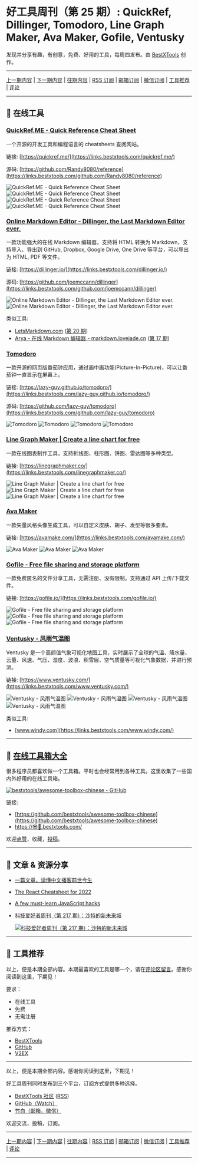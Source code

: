 # 好工具周刊（第 25 期）: QuickRef, Dillinger, Tomodoro, Line Graph Maker, Ava Maker, Gofile, Ventusky

发现并分享有趣，有创意，免费、好用的工具，每周四发布。由 [BestXTools](https://www.bestxtools.com/) 创作。

---

[上一期内容](https://github.com/bestxtools/weekly-cn/blob/main/docs/issue-24.md) | [下一期内容](https://github.com/bestxtools/weekly-cn/blob/main/docs/issue-26.md) | [往期内容](https://github.com/bestxtools/weekly-cn) | [RSS 订阅](https://discuss-cn.bestxtools.com/t/weekly) | [邮箱订阅](https://bestxtools.zhubai.love/?subscribe=1) | [微信订阅](https://discuss-cn.bestxtools.com/d/5/2) | [工具推荐](https://discuss-cn.bestxtools.com/d/8) | [评论](https://discuss-cn.bestxtools.com/d/65/3)

---

## 🌈 在线工具

### [QuickRef.ME - Quick Reference Cheat Sheet](https://links.bestxtools.com/quickref.me/)

一个开源的开发工具和编程语言的 cheatsheets 查阅网站。

链接: [https://quickref.me/](https://links.bestxtools.com/quickref.me/)

源码: [https://github.com/Randy8080/reference](https://links.bestxtools.com/github.com/Randy8080/reference)

![QuickRef.ME - Quick Reference Cheat Sheet](https://raw.githubusercontent.com/bestxtools/weekly-cn/main/images/2022-08-10-17-07-01.png)
![QuickRef.ME - Quick Reference Cheat Sheet](https://raw.githubusercontent.com/bestxtools/weekly-cn/main/images/2022-08-10-17-07-02.png)
![QuickRef.ME - Quick Reference Cheat Sheet](https://raw.githubusercontent.com/bestxtools/weekly-cn/main/images/2022-08-10-17-07-03.png)
![QuickRef.ME - Quick Reference Cheat Sheet](https://raw.githubusercontent.com/bestxtools/weekly-cn/main/images/2022-08-10-17-07-04.png)

### [Online Markdown Editor - Dillinger, the Last Markdown Editor ever.](https://links.bestxtools.com/dillinger.io/)

一款功能强大的在线 Markdown 编辑器。支持将 HTML 转换为 Markdown，支持导入、导出到 GitHub, Dropbox, Google Drive, One Drive 等平台，可以导出为 HTML, PDF 等文件。

链接: [https://dillinger.io/](https://links.bestxtools.com/dillinger.io/)

源码: [https://github.com/joemccann/dillinger](https://links.bestxtools.com/github.com/joemccann/dillinger)

![Online Markdown Editor - Dillinger, the Last Markdown Editor ever.](https://raw.githubusercontent.com/bestxtools/weekly-cn/main/images/2022-08-10-18-03-01.png)
![Online Markdown Editor - Dillinger, the Last Markdown Editor ever.](https://raw.githubusercontent.com/bestxtools/weekly-cn/main/images/2022-08-10-18-03-02.png)

类似工具:

- [LetsMarkdown.com](https://links.bestxtools.com/letsmarkdown.com/) ([第 20 期](https://discuss-cn.bestxtools.com/d/57))
- [Arya - 在线 Markdown 编辑器 - markdown.lovejade.cn](https://links.bestxtools.com/markdown.lovejade.cn/) ([第 17 期](https://discuss-cn.bestxtools.com/d/43))

### [Tomodoro](https://links.bestxtools.com/lazy-guy.github.io/tomodoro/)

一款开源的网页版番茄钟应用，通过画中画功能(Picture-In-Picture)，可以让番茄钟一直显示在屏幕上。

链接: [https://lazy-guy.github.io/tomodoro/](https://links.bestxtools.com/lazy-guy.github.io/tomodoro/)

源码: [https://github.com/lazy-guy/tomodoro](https://links.bestxtools.com/github.com/lazy-guy/tomodoro)

![Tomodoro](https://raw.githubusercontent.com/bestxtools/weekly-cn/main/images/2022-08-10-16-47-01.png)
![Tomodoro](https://raw.githubusercontent.com/bestxtools/weekly-cn/main/images/2022-08-10-16-47-03.png)
![Tomodoro](https://raw.githubusercontent.com/bestxtools/weekly-cn/main/images/2022-08-10-16-47-02.png)
![Tomodoro](https://raw.githubusercontent.com/bestxtools/weekly-cn/main/images/2022-08-10-16-47-04.png)

### [Line Graph Maker | Create a line chart for free](https://links.bestxtools.com/linegraphmaker.co/)

一款在线图表制作工具，支持折线图、柱形图、饼图、雷达图等多种类型。

链接: [https://linegraphmaker.co/](https://links.bestxtools.com/linegraphmaker.co/)

![Line Graph Maker | Create a line chart for free](https://raw.githubusercontent.com/bestxtools/weekly-cn/main/images/2022-08-10-16-36-01.png)
![Line Graph Maker | Create a line chart for free](https://raw.githubusercontent.com/bestxtools/weekly-cn/main/images/2022-08-10-16-36-02.png)
![Line Graph Maker | Create a line chart for free](https://raw.githubusercontent.com/bestxtools/weekly-cn/main/images/2022-08-10-16-36-03.png)

### [Ava Maker](https://links.bestxtools.com/avamake.com/)

一款矢量风格头像生成工具，可以自定义皮肤、胡子、发型等很多要素。

链接: [https://avamake.com/](https://links.bestxtools.com/avamake.com/)

![Ava Maker](https://raw.githubusercontent.com/bestxtools/weekly-cn/main/images/2022-08-10-17-26-01.png)
![Ava Maker](https://raw.githubusercontent.com/bestxtools/weekly-cn/main/images/2022-08-10-17-26-02.png)
![Ava Maker](https://raw.githubusercontent.com/bestxtools/weekly-cn/main/images/2022-08-10-17-26-03.png)

### [Gofile - Free file sharing and storage platform](https://links.bestxtools.com/gofile.io/)

一款免费匿名的文件分享工具，无需注册、没有限制。支持通过 API 上传/下载文件。

链接: [https://gofile.io/](https://links.bestxtools.com/gofile.io/)

![Gofile - Free file sharing and storage platform](https://raw.githubusercontent.com/bestxtools/weekly-cn/main/images/2022-08-10-22-40-01.png)
![Gofile - Free file sharing and storage platform](https://raw.githubusercontent.com/bestxtools/weekly-cn/main/images/2022-08-10-22-40-02.png)
![Gofile - Free file sharing and storage platform](https://raw.githubusercontent.com/bestxtools/weekly-cn/main/images/2022-08-10-22-40-03.png)

### [Ventusky - 风雨气温图](https://links.bestxtools.com/www.ventusky.com/)

Ventusky 是一个高颜值气象可视化地图工具，实时展示了全球的气温、降水量、云量、风速、气压、湿度、波浪、积雪层、空气质量等可视化气象数据，并进行预测。

链接: [https://www.ventusky.com/](https://links.bestxtools.com/www.ventusky.com/)

![Ventusky - 风雨气温图](https://raw.githubusercontent.com/bestxtools/weekly-cn/main/images/2022-08-10-23-01-01.png)
![Ventusky - 风雨气温图](https://raw.githubusercontent.com/bestxtools/weekly-cn/main/images/2022-08-10-23-01-02.png)
![Ventusky - 风雨气温图](https://raw.githubusercontent.com/bestxtools/weekly-cn/main/images/2022-08-10-23-01-03.png)
![Ventusky - 风雨气温图](https://raw.githubusercontent.com/bestxtools/weekly-cn/main/images/2022-08-10-23-01-04.png)

类似工具:

- [www.windy.com](https://links.bestxtools.com/www.windy.com/)

---

## 🧰 [在线工具箱大全](https://awesome-toolbox-chinese.bestxtools.com/)

很多程序员都喜欢做一个工具箱。平时也会经常用到各种工具。这里收集了一些国内外好用的在线工具箱。

[![bestxtools/awesome-toolbox-chinese - GitHub](https://gh-card.dev/repos/bestxtools/awesome-toolbox-chinese.svg?fullname=)](https://github.com/bestxtools/awesome-toolbox-chinese)

链接:

- [https://github.com/bestxtools/awesome-toolbox-chinese](https://github.com/bestxtools/awesome-toolbox-chinese)
- [https://😎🧰.bestxtools.com/](https://😎🧰.bestxtools.com/)

欢迎[点赞](https://github.com/bestxtools/awesome-toolbox-chinese)，收藏，[投稿](https://github.com/bestxtools/awesome-toolbox-chinese/issues)。

---

## 🌈 文章 & 资源分享

- [一篇文章，读懂中文播客前世今生](https://links.bestxtools.com/sspai.com/post/74874)

- [The React Cheatsheet for 2022](https://links.bestxtools.com/www.freecodecamp.org/news/the-react-cheatsheet/)

- [A few must-learn JavaScript hacks](https://links.bestxtools.com/blog.devgenius.io/a-few-must-learn-javascript-hacks-50c84dfb5010)

- [科技爱好者周刊（第 217 期）：沙特的新未来城](https://links.bestxtools.com/www.ruanyifeng.com/blog/2022/08/weekly-issue-217.html)

  [![科技爱好者周刊（第 217 期）：沙特的新未来城](https://raw.githubusercontent.com/bestxtools/weekly-cn/main/images/2022-08-10-23-02-01.png)](https://links.bestxtools.com/www.ruanyifeng.com/blog/2022/08/weekly-issue-217.html)

---

## 🌈 工具推荐

以上，便是本期全部内容。本期最喜欢的工具是哪一个，请在[评论区留言](https://discuss-cn.bestxtools.com/d/65/3)。感谢你阅读到这里，下期见！

要求：

- 在线工具
- 免费
- 无需注册

推荐方式：

- [BestXTools](https://discuss-cn.bestxtools.com/d/8)
- [GitHub](https://github.com/bestxtools/weekly-cn/issues)
- [V2EX](https://links.bestxtools.com/www.v2ex.com/t/836201?r=BestXTools)

---

以上，便是本期全部内容。感谢你阅读到这里，下期见！

好工具周刊同时发布到三个平台，订阅方式提供多种选择。

- [BestXTools 社区](https://discuss-cn.bestxtools.com/t/weekly) ([RSS](https://discuss-cn.bestxtools.com/atom/t/weekly/discussions))
- [GitHub（Watch）](https://github.com/bestxtools/weekly-cn)
- [竹白（邮箱，微信）](https://bestxtools.zhubai.love/?subscribe=1)

欢迎交流，投稿，订阅。

---

[上一期内容](https://github.com/bestxtools/weekly-cn/blob/main/docs/issue-24.md) | [下一期内容](https://github.com/bestxtools/weekly-cn/blob/main/docs/issue-26.md) | [往期内容](https://github.com/bestxtools/weekly-cn) | [RSS 订阅](https://discuss-cn.bestxtools.com/t/weekly) | [邮箱订阅](https://bestxtools.zhubai.love/?subscribe=1) | [微信订阅](https://discuss-cn.bestxtools.com/d/5/2) | [工具推荐](https://discuss-cn.bestxtools.com/d/8) | [评论](https://discuss-cn.bestxtools.com/d/65/3)

---
